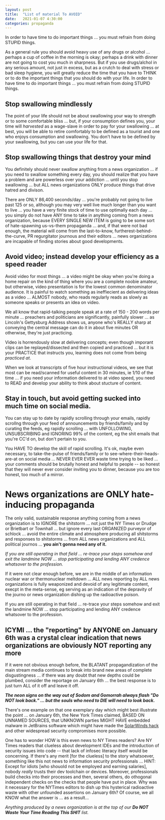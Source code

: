 ```yaml
---
layout: post
title:  "List of material To AVOID"
date:   2021-01-07 4:30:00
categories: propaganda
---
```


In order to have time to do important things ... you must refrain from doing STUPID things.

As a general rule you should avoid heavy use of any drugs or alcohol ... perhaps a cup of coffee in the morning is okay; perhaps a drink with dinner are not going to cost you much in sharpness. But if you use drugs/alchol in any serious amount, not just in excess, but as a crutch to deal with stress or bad sleep hygiene, you will greatly reduce the time that you have to THINK or to do the important things that you should do with your life. In order to have time to do important things ... you must refrain from doing STUPID things.

## Stop swallowing mindlessly

The point of your life should not be about swallowing your way to strength or to some comfortable bliss ... but, if your consumption defines you, your time will *harvested* as a wage-slave in order to pay for your swallowing ... at best, you will be able to retire comfortably to be defined as a tourist and one who enjoys consumption and swallowing. You don't have to be defined by your swallowing, but you can use your life for that.

## Stop swallowing things that destroy your mind
You definitely should never swallow anything from a news organization ... if you need to swallow something every day, you should realize that you have a problem and are powerless over your addiction ... until you stop swallowing ... but ALL news organizations ONLY produce things that drive hatred and divison.

There are ONLY 86,400 seconds/day ... you're probably not going to live past 125 or so, although you may very well live much longer than you want to live ... you have a very finite stock of time to use optimally each day ... you simply do not have ANY time to take in anything coming from a news organization, because EVERY SINGLE NEW ITEM is going to be some sort of hate-spawning us-vs-them propaganda ... and, if that were not bad enough, the material will come from the last-to-know, furtherest-behind-the-curve, PR regurgitator journous and their editors ... news organizations are incapable of finding stories about good developments.

## Avoid video; instead develop your efficiency as a speed reader
Avoid video for most things ... a video might be okay when you're doing a home repair on the kind of thing where you are a complete noobie amateur, but otherwise, video presentation is for the lowest common denominator audience. It is painful to  watch something as ineffiecient as delivering ideas as a video ... ALMOST nobody, who reads regularly reads as slowly as someone speaks or presents an idea on video. 

We all know that rapid-talking people speak at a rate of 150 - 200 words per minute ... preachers and politicians are significantly, painfully slower ... as Lincoln's Gettysburg Address shows us, anyone who's REALLY sharp at conveying the central message can do it in about five minutes OR otherwise, they're just practicing.  

Video is horrendously slow at delivering concepts; even though imporant clips can be replayed/dissected and then copied and practiced ... but it is your PRACTICE that instructs you, learning does not come from being *practiced at*.  

When we look at transcripts of five hour instructional videos, we see that most can be read/scanned for useful content in 30 minutes, ie 1/10 of the time ... if you need your information delivered to at video speed, you need to READ and develop your ability to think about stucture of content.

## Stay in touch, but avoid getting sucked into much time on social media.

You can stay up to date by rapidly scrolling through your emails, rapidly scrollng through your feed of announcements by friends/family and by curating the feeds, eg rapidly scrolling ... with UNFOLLOWING, UNSUBSCRIBING and IGNORING 99% of the content, eg the shit emails that you're CC'd on, but don't pertain to you.  

You HAVE TO develop the skill of rapid scrolling. It's ok, maybe even necessary, to take-the-pulse of friends/family or to see-where-their-heads-are-at on social media ... NEVER EVER EVER waste time trying to be liked ... your comments should be brutally honest and helpful to people -- so honest that they will never ever consider inviting you to dinner, because you are too honest, too much of a mirror.

# News organizations are ONLY hate-inducing propaganda

The only valid, sustainable response anything coming from a news organization is to IGNORE the shitstorm ... not just the NY Times or Drudge or Brietbart or Townhall ...  but ignore every last ORGANIZED purveyor of schlock ... avoid the entire climate and atmosphere producing all shitstorms and responses to shitstorms ... from ALL news organizations and ALL political journos ... **you ain't gonna need any of it.**

*If you are still operating in that field ... re-trace your steps somehow and exit the landmine NOW ... stop participating and lending ANY credence whatsover to the profession.*

If it were not clear enough before, we are in the middle of an information nuclear war or thermonuclear meltdown ... ALL news reporting by ALL news organizations is fully weaponized and devoid of any legitimate content, execpt in the meta-sense, eg serving as an indication of the depravity of the journo or news organization dishing up the radioactive poison.  

If you are still operating in that field ... re-trace your steps somehow and exit the landmine NOW ... stop participating and lending ANY credence whatsover to the profession.

## ICYMI ... the "reporting" by ANYONE on January 6th was a crystal clear indication that news organizations are obviously NOT reporting any more

If it were not obvious enough before, the BLATANT propagandization of the main stream media continues to break into brand new areas of complete disgustingness ... if there was any doubt that new depths could be plumbed, consider the reportage on January 6th ... the best response is to just turn ALL of it off and leave it off. 

***The neon signs on the way out of Sodom and Gomorrah always flash "Do NOT look back." ... but the souls who need to DIE will need to look back.***

There's one example on that one exemplary day which might best illustrate the point ... on January 6th, the New York Times claimed, BASED ON UNNAMED SOURCES, that UNKNOWN parties MIGHT HAVE embedded malware in JetBrains software which might have made the [SolarWinds hack](https://en.wikipedia.org/wiki/2020_United_States_federal_government_data_breach) and other widespread security compromises more possible.

One has to wonder HOW is this even news to NY Times readers? Are NY Times readers that clueless about development IDEs and the introduction of security issues into code -- that lack of infosec literacy itself would be concerning. If there's any merit [for the clueless] to the story whatsoever, something like this not news to information security professionals ... HINT: Except for idiots [who shouold not be employed and earning salaries], nobody *really* trusts their dev toolchain or devices. Moreover, professionals build checks into their processes and then, several others, do othogonal independent checks on the checks that people have put in place. Why was it necessary for the NYTimes editors to dish up this hysterical radioactive waste with other unfounded assertions on January 6th? Of course, we all KNOW what the answer is ... as a result...

*Anything produced by a news organization is at the top of our* ***Do NOT Waste Your Time Reading This SHIT*** *list.*